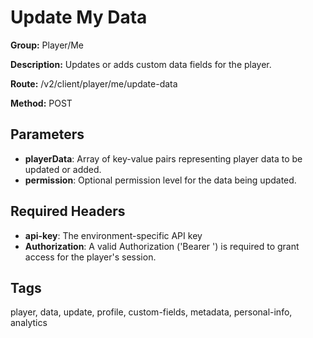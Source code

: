 # Update My Data

**Group:** Player/Me

**Description:** Updates or adds custom data fields for the player.

**Route:** /v2/client/player/me/update-data

**Method:** POST

## Parameters

- **playerData**: Array of key-value pairs representing player data to be updated or added.
- **permission**: Optional permission level for the data being updated.

## Required Headers

- **api-key**: The environment-specific API key
- **Authorization**: A valid Authorization ('Bearer <token>') is required to grant access for the player's session.

## Tags

player, data, update, profile, custom-fields, metadata, personal-info, analytics
